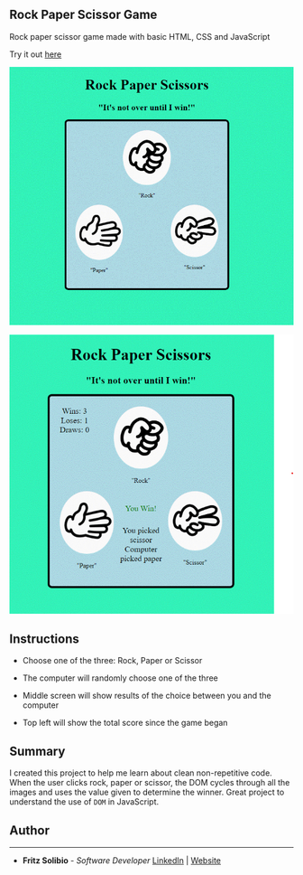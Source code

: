 ## Rock Paper Scissor Game

Rock paper scissor game made with basic HTML, CSS and JavaScript

Try it out [here](https://fritzchips.github.io/Rock-Paper-Scissor/)

![mainpage](./images/clean_page.gif)

![choosing](./images/choosing.gif)

## Instructions

- Choose one of the three: Rock, Paper or Scissor

- The computer will randomly choose one of the three

- Middle screen will show results of the choice between you and the computer

- Top left will show the total score since the game began

## Summary

I created this project to help me learn about clean non-repetitive code. When the user clicks rock, paper or scissor, the DOM cycles through all the images and uses the value given to determine the winner. Great project to understand the use of `DOM` in JavaScript.

## Author

---

- **Fritz Solibio** - _Software Developer_ [LinkedIn](https://www.linkedin.com/in/fritz-solibio-4aa9b321b/) | [Website](https://www.fritzsolibio.ca/)
